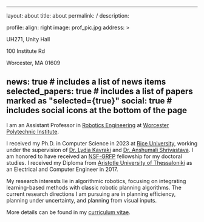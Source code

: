 ----
layout: about
title: about
permalink: /
description: 

profile:
  align: right
  image: prof_pic.jpg
  address: >
    <p> UH271, Unity Hall </p>
    <p> 100 Institute Rd </p>
    <p> Worcester, MA 01609 </p>

news: true  # includes a list of news items
selected_papers: true # includes a list of papers marked as "selected={true}"
social: true  # includes social icons at the bottom of the page
---

I am an Assistant Professor in [Robotics Engineering](https://www.wpi.edu/academics/departments/robotics-engineering) at [Worcester Polytechnic Institute](https://www.wpi.edu/). 

I received my Ph.D. in Computer Science in 2023 at [Rice University](https://www.rice.edu/), working under the supervision of [Dr. Lydia Kavraki](https://profiles.rice.edu/faculty/lydia-e-kavraki)
 and [Dr. Anshumali Shrivastava](https://www.cs.rice.edu/~as143/). I am honored to have received an [NSF-GRFP](https://www.nsfgrfp.org/) fellowship for my doctoral studies.
I received my Diploma from [Aristotle University of Thessaloniki](https://www.auth.gr/en/) as an Electrical and Computer Engineer in 2017. 

My research interests lie in algorithmic robotics, focusing on integrating learning-based methods with classic robotic planning algorithms. The current research directions I am pursuing 
are in planning efficiency, planning under uncertainty, and planning from visual inputs. 

More details can be found in my [curriculum vitae](/assets/pdf/cv_cchamzas.pdf). 
